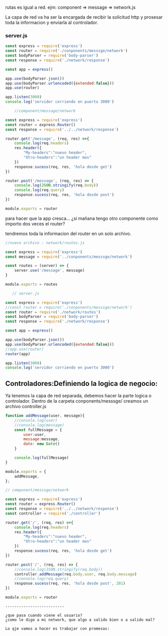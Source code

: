 rutas es igual a red. ejm: component => message => network.js

La capa de red va ha ser la encargada de recibir la solicitud http y
prosesar toda la informacion y enviarla al controlador.

### server.js

```javascript
const express = require('express')
const router = require('./conponents/messsge/network')
const bodyParser = require('body-parser')
const response = require('./network/response')

const app = express()

app.use(bodyParser.json())
app.use(bodyParser.urlencoded({extended:false}))
app.use(router)

app.listen(3000)
console.log('servidor corriendo en puerto 3000')

    //component/message/network

const express = require('express')
const router = express.Router()
const response = require('../../network/response')

router.get('/message', (req, res) =>{
    console.log(req.headers)
    res.header({
        "My-headers":"nuevo header",
        "Otro-headers":"un header mas"
    })
    response.sucess(req, res, 'hola desde get')
})

router.post('/message', (req, res) => {
    console.log(JSON.stringify(req.body))
    console.log(req.query)
    response.sucess(req, res, 'hola desde post')
})

module.exports = router

```

para hacer que la app cresca... ¿si mañana tengo otro componente como importo dos veces el router?

tendremos toda la informacion del router en un solo archivo.


```javascript
//nuevo archivo : network/routes.js

const express = require('express')
const message = require('../conponents/messsge/network')

const routes = (server) => {
    server.use('/message', message)
}

module.exports = routes

   // server.js

const express = require('express')
//const router = require('./conponents/messsge/network')
const router = require('./network/routes')
const bodyParser = require('body-parser')
const response = require('./network/response')

const app = express()

app.use(bodyParser.json())
app.use(bodyParser.urlencoded({extended:false}))
//app.use(router)
router(app)

app.listen(3000)
console.log('servidor corriendo en puerto 3000')
```

## Controladores:Definiendo la logica de negocio:

Ya tenemos la capa de red separada, debemos hacer la parte logica o controlador.
Dentro de la carpeta conponents/messsge/ creamos un archivo controller.js

``` javascript
function addMessage(user, message){
    //console.log(user)
    //console.log(message)
    const fullMessage = {
        user:user,
        message:message,
        date: new Date()
    }

    console.log(fullMessage)
}

module.exports = {
    addMessage,
};

// component/messsge/network

const express = require('express')
const router = express.Router()
const response = require('../../network/response')
const controller = require('./controller')

router.get('/', (req, res) =>{
    console.log(req.headers)
    res.header({
        "My-headers":"nuevo header",
        "Otro-headers":"un header mas"
    })
    response.sucess(req, res, 'hola desde get')
})

router.post('/', (req, res) => {
    //console.log(JSON.stringify(req.body))
    controller.addMessage(req.body.user, req.body.message)
    //console.log(req.query)
    response.sucess(req, res, 'hola desde post', 201)
})

module.exports = router


```
   ```
--------------------------

¿que pasa cuando viene el usuario?
¿como le digo a mi network, que algo a salido bien o a salido mal?

Lo qje vamos a hacer es trabajar con promesas:

